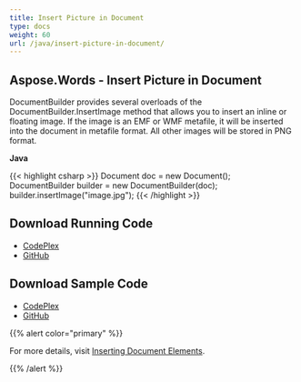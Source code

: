 ```yaml
---
title: Insert Picture in Document
type: docs
weight: 60
url: /java/insert-picture-in-document/
---
```


## **Aspose.Words - Insert Picture in Document**

DocumentBuilder provides several overloads of the DocumentBuilder.InsertImage method that allows you to insert an inline or floating image. If the image is an EMF or WMF metafile, it will be inserted into the document in metafile format. All other images will be stored in PNG format.

**Java**

{{< highlight csharp >}}
Document doc = new Document();
DocumentBuilder builder = new DocumentBuilder(doc);
builder.insertImage("image.jpg");
{{< /highlight >}}

## **Download Running Code**

- [CodePlex](https://asposewordsjavaapachepoi.codeplex.com/releases/view/618321)
- [GitHub](https://github.com/aspose-words/Aspose.Words-for-Java/releases/tag/Aspose.Words_Java_for_Apache_POI_WP-v1.0.0)

## **Download Sample Code**

- [CodePlex](https://asposewordsjavaapachepoi.codeplex.com/SourceControl/latest#src/main/java/com/aspose/words/examples/asposefeatures/workingwithdocument/insertpicture/AsposeInsertImage.java)
- [GitHub](https://github.com/aspose-words/Aspose.Words-for-Java/blob/master/Plugins/Aspose_Words_for_Apache_POI/src/main/java/com/aspose/words/examples/asposefeatures/workingwithdocument/insertpicture/AsposeInsertImage.java)

{{% alert color="primary" %}} 

For more details, visit [Inserting Document Elements](/words/java/use-documentbuilder-to-insert-document-elements/#usedocumentbuildertoinsertdocumentelements-insertingdocumentelements).

{{% /alert %}}
